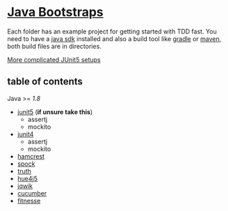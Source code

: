 # [Java Bootstraps](https://github.com/swkBerlin/kata-bootstraps/tree/master/java)

Each folder has an example project for getting started with TDD fast.
You need to have a [java sdk](https://www.java.com/) installed and also a build tool like [gradle](http://gradle.org/) or [maven](https://maven.apache.org/), both build files are in directories.

[More complicated JUnit5 setups](https://github.com/junit-team/junit5-samples)

## table of contents

Java >= _1.8_

- [junit5](junit5) (**if unsure take this**)
  - assertj
  - mockito
- [junit4](junit4)
  - assertj
  - mockito
- [hamcrest](hamcrest)
- [spock](spock)
- [truth](truth)
- [hue4j5](hue4j5)
- [jqwik](jqwik)
- [cucumber](cucumber)
- [fitnesse](fitnesse)
